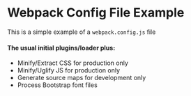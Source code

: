 # Webpack Config File Example
This is a simple example of a `webpack.config.js` file

#### The usual initial plugins/loader plus:
- Minify/Extract CSS for production only
- Minify/Uglify JS for production only
- Generate source maps for development only
- Process Bootstrap font files

